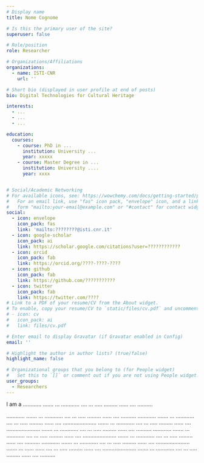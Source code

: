 ```yaml
---
# Display name
title: Nome Cognome

# Is this the primary user of the site?
superuser: false

# Role/position
role: Researcher

# Organizations/Affiliations
organizations:
  - name: ISTI-CNR
    url: ''

# Short bio (displayed in user profile at end of posts)
bio: Digital Technologies for Cultural Heritage

interests:
  - ...
  - ...
  - ...

education:
  courses:
    - course: PhD in ...
      institution: University ...
      year: xxxxx
    - course: Master Degree in ...
      institution: University ....
      year: xxxx


# Social/Academic Networking
# For available icons, see: https://wowchemy.com/docs/getting-started/page-builder/#icons
#   For an email link, use "fas" icon pack, "envelope" icon, and a link in the
#   form "mailto:your-email@example.com" or "#contact" for contact widget.
social:
  - icon: envelope
    icon_pack: fas
    link: 'mailto:????????@isti.cnr.it'
  - icon: google-scholar
    icon_pack: ai
    link: https://scholar.google.com/citations?user=????????????
  - icon: orcid
    icon_pack: fab
	link: https://orcid.org/????-????-????	
  - icon: github
    icon_pack: fab
    link: https://github.com/???????????
  - icon: twitter
    icon_pack: fab
    link: https://twitter.com/????
# Link to a PDF of your resume/CV from the About widget.
# To enable, copy your resume/CV to `static/files/cv.pdf` and uncomment the lines below.
# - icon: cv
#   icon_pack: ai
#   link: files/cv.pdf

# Enter email to display Gravatar (if Gravatar enabled in Config)
email: ''

# Highlight the author in author lists? (true/false)
highlight_name: false

# Organizational groups that you belong to (for People widget)
#   Set this to `[]` or comment out if you are not using People widget.
user_groups:
  - Researchers
---
```


I am a ............ ....... ... ............ .... ... ..... ......... ...... .... ..........

............ ....... ... ............ .... ... ..... ......... ...... .... ..........
............ ....... ... ............ .... ... ..... ......... ...... .... ...................... ....... ... ............ .... ... ..... ......... ...... .... ...................... ....... ... ............ .... ... ..... ......... ...... .... ..........
............ ....... ... ............ .... ... ..... ......... ...... .... ...................... ....... ... ............ .... ... ..... ......... ...... .... ..........
............ ....... ... ............ .... ... ..... ......... ...... .... ...................... ....... ... ......
...... .... ... ..... ......... ...... .... ...................... ....... ... ............ .... ... ..... ......... ...... .... ..........